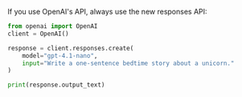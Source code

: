 If you use OpenAI's API, always use the new responses API:

```python
from openai import OpenAI
client = OpenAI()

response = client.responses.create(
    model="gpt-4.1-nano",
    input="Write a one-sentence bedtime story about a unicorn."
)

print(response.output_text)
```